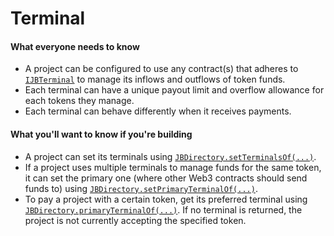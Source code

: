 # Terminal

#### What everyone needs to know

* A project can be configured to use any contract(s) that adheres to [`IJBTerminal`](/docs/dev/v5/api/core/interfaces/IJBTerminal.md) to manage its inflows and outflows of token funds.
* Each terminal can have a unique payout limit and overflow allowance for each tokens they manage.
* Each terminal can behave differently when it receives payments.

#### What you'll want to know if you're building

* A project can set its terminals using [`JBDirectory.setTerminalsOf(...)`](/docs/dev/v5/api/core/JBDirectory.md#setterminalsof).
* If a project uses multiple terminals to manage funds for the same token, it can set the primary one (where other Web3 contracts should send funds to) using [`JBDirectory.setPrimaryTerminalOf(...)`](/docs/dev/v5/api/core/JBDirectory.md#setprimaryterminalof).
* To pay a project with a certain token, get its preferred terminal using [`JBDirectory.primaryTerminalOf(...)`](/docs/dev/v5/api/core/JBDirectory.md#primaryterminalof). If no terminal is returned, the project is not currently accepting the specified token.


